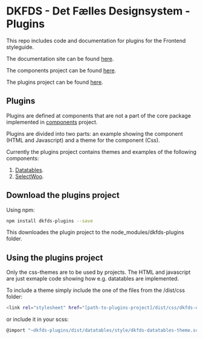 # DKFDS - Det Fælles Designsystem - Plugins

This repo includes code and documentation for plugins for the Frontend styleguide.

The documentation site can be found [here](https://detfaellesdesignsystem.github.io/dkfds-docs/).

The components project can be found [here](https://github.com/detfaellesdesignsystem/dkfds-components).

The plugins project can be found [here](https://github.com/detfaellesdesignsystem/dkfds-plugins).

## Plugins

Plugins are defined at components that are not a part of the core package implemented in [components](https://github.com/detfaellesdesignsystem/dkfds-components) project. 

Plugins are divided into two parts: an example showing the component (HTML and Javascript) and a theme for the component (Css).

Currently the plugins project contains themes and examples of the following components:
1. [Datatables](https://datatables.net/).
2. [SelectWoo](https://github.com/woocommerce/selectWoo).

## Download the plugins project

Using npm: 

```sh
npm install dkfds-plugins --save
``` 

This downloades the plugin project to the node_modules/dkfds-plugins folder.

## Using the plugins project

Only the css-themes are to be used by projects. The HTML and javascript are just exmaple code showing how e.g. datatables are implemented.  

To include a theme simply include the one of the files from the /dist/css folder:

```sh
<link rel="stylesheet" href="[path-to-plugins-project]/dist/css/dkfds-datatables-theme.min.css">
``` 
or include it in your scss:
```sh
@import "~dkfds-plugins/dist/datatables/style/dkfds-datatables-theme.scss";
```